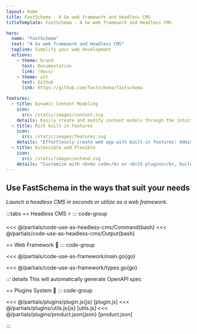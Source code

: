 ```yaml
---
layout: home
title: FastSchema - A Go web framework and Headless CMS
titleTemplate: FastSchema - A Go web framework and Headless CMS

hero:
  name: "FastSchema"
  text: "A Go web framework and Headless CMS"
  tagline: Simplify your web development
  actions:
    - theme: brand
      text: Documentation
      link: /docs/
    - theme: alt
      text: Github
      link: https://github.com/fastschema/fastschema

features:
  - title: Dynamic Content Modeling
    icon:
      src: /static/images/content.svg
    details: Easily create and modify content models through the intuitive admin UI, without writing a line of code.
  - title: Rich built-in Features
    icon:
      src: /static/images/features.svg
    details: "Effortlessly create web app with built-in features: Admin Control Panel, File manager, OAS, RBAC, and more."
  - title: Extensible and Flexible
    icon:
      src: /static/images/extend.svg
    details: "Customize with <b>Go code</b> or <b>JS plugins</b>, build extensive features by leveraging the powerful of Resources, Hooks, ORM..."
---
```


<script setup>
import HomeFeatures from '../.vitepress/components/HomeFeatures.vue'
import OASOutputWithCustomResource from '../.vitepress/components/OASOutputWithCustomResource.vue'
</script>

<!-- Use Cases tabs -->

## Use FastSchema in the ways that suit your needs
*Launch a headless CMS in seconds or utilize as a web framework.*

:::tabs
== Headless CMS ⚡️
::: code-group

<<< @/partials/code-use-as-headless-cms/Command{bash}
<<< @/partials/code-use-as-headless-cms/Output{bash}

== Web Framework 🚀
::: code-group

<<< @/partials/code-use-as-framework/main.go{go}

<<< @/partials/code-use-as-framework/types.go{go}

::: details This will automatically generate OpenAPI spec
<OASOutputWithCustomResource />

== Plugins System 🧩
::: code-group

<<< @/partials/plugins/plugin.js{js} [plugin.js]
<<< @/partials/plugins/utils.js{js} [utils.js]
<<< @/partials/plugins/product.json{json} [product.json]


:::

<!-- Home Features -->
<HomeFeatures />
